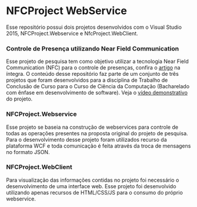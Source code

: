 # NFCProject WebService
Esse repositório possui dois projetos desenvolvidos com o Visual Studio 2015, NFCProject.Webservice e NfcProject.WebClient.

<h3>Controle de Presença utilizando Near Field Communication</h3>
Esse projeto de pesquisa tem como objetivo utilizar a tecnologia Near Field Communication (NFC) para o controle de presenças, confira o <a href="http://pt.slideshare.net/marcielribeirotorres/controle-de-presenas-utilizando-nfc" target="_blank">artigo</a> na íntegra.
O conteúdo desse repositório faz parte de um conjunto de três projetos que foram desenvolvidos para a disciplina de Trabalho de Conclusão de Curso para o Curso de Ciência da Computação (Bacharelado com ênfase em desenvolvimento de software). 
 Veja o <a href="https://www.youtube.com/embed/86peaW43-_I" target="_blank">vídeo demonstrativo</a> do projeto.

<h3>NFCProject.Webservice</h3>
Esse projeto se baseia na construção de webservices para controle de todas as operações presentes na proposta original do projeto de pesquisa.
Para o desenvolvimento desse projeto foram utilizados recurso da plataforma WCF e toda comunicação é feita através da troca de mensagens no formato JSON.

<h3>NFCProject.WebClient</h3>
Para visualização das informações contidas no projeto foi necessário o desenvolvimento de uma interface web.
Esse projeto foi desenvolvido utilizando apenas recursos de HTML/CSS/JS para o consumo do próprio webservice.

